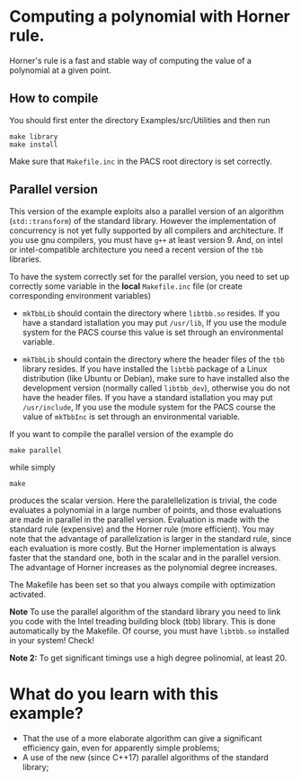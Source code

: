 # Computing a polynomial with Horner rule. #

Horner's rule is a fast and stable way of computing the value of a polynomial at a given point.  

## How to compile ##

You should first enter the directory Examples/src/Utilities and then run

````
make library
make install
````

Make sure that ``Makefile.inc`` in the PACS root directory is set correctly.

## Parallel version ##
This version of the example exploits also a parallel version of an algorithm
(``std::transform``) of the standard library. However the
implementation of concurrency is not yet fully supported by all
compilers and architecture. If you use gnu compilers, you must have
`g++` at least version 9. And, on intel or intel-compatible
architecture you need a recent version of the `tbb` libraries.

To have the system correctly set for the parallel version, you need to set up correctly
some variable in the **local** `Makefile.inc` file (or create corresponding environment variables)

* `mkTbbLib` should contain the directory where `libtbb.so`
resides. If you have a standard istallation you may put `/usr/lib`, If
you use the module system for the PACS course this value is set
through an environmental variable.

* `mkTbbLib` should contain the directory where the header files of
the `tbb` library resides. If you have installed the `libtbb` package
of a Linux distribution (like Ubuntu or Debian), make sure to have
installed also the development version (normally called `libtbb_dev`),
otherwise you do not have the header files.  If you have a standard
istallation you may put `/usr/include`, If you use the module system
for the PACS course the value of `mkTbbInc` is set through an
environmental variable.

If you want to compile the parallel version of the example do

    make parallel
    
while simply

    make 
    
produces the scalar version.  Here the paralellelization is trivial,
the code evaluates a polynomial in a large number of points, and those
evaluations are made in parallel in the parallel version. Evaluation
is made with the standard rule (expensive) and the Horner rule (more
efficient). You may note that the advantage of parallelization is
larger in the standard rule, since each evaluation is more costly. But
the Horner implementation is always faster that the standard one, both
in the scalar and in the parallel version. The advantage of Horner
increases as the polynomial degree increases. 

The Makefile has been set so that you always compile with optimization
activated.

**Note** To use the parallel algorithm of the standard library you need to link you code with the Intel treading building block (tbb) library.
This is done automatically by the Makefile. Of course, you must have `libtbb.so` installed in your system! Check!

**Note 2:**  To get significant timings use a high degree polinomial, at least 20.

# What do you learn with this example? #
- That the use of a more elaborate algorithm can give a significant efficiency gain, even for apparently simple problems;
- A use of the new (since C++17) parallel algorithms of the standard library; 
